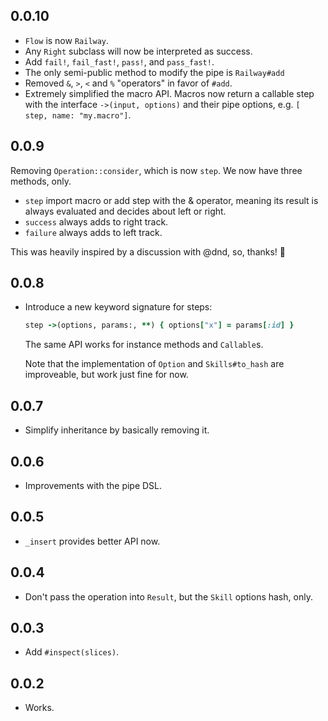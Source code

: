 ## 0.0.10

* `Flow` is now `Railway`.
* Any `Right` subclass will now be interpreted as success.
* Add `fail!`, `fail_fast!`, `pass!`, and `pass_fast!`.
* The only semi-public method to modify the pipe is `Railway#add`
* Removed `&`, `>`, `<` and `%` "operators" in favor of `#add`.
* Extremely simplified the macro API. Macros now return a callable step with the interface `->(input, options)` and their pipe options, e.g. `[ step, name: "my.macro"]`.

## 0.0.9

Removing `Operation::consider`, which is now `step`.
We now have three methods, only.

* `step` import macro or add step with the & operator, meaning its result is always evaluated and
decides about left or right.
* `success` always adds to right track.
* `failure` always adds to left track.

This was heavily inspired by a discussion with @dnd, so, thanks! 🍻

## 0.0.8

* Introduce a new keyword signature for steps:

    ```ruby
    step ->(options, params:, **) { options["x"] = params[:id] }
    ```

    The same API works for instance methods and `Callable`s.

    Note that the implementation of `Option` and `Skills#to_hash` are improveable, but work just fine for now.


## 0.0.7

* Simplify inheritance by basically removing it.

## 0.0.6

* Improvements with the pipe DSL.

## 0.0.5

* `_insert` provides better API now.

## 0.0.4

* Don't pass the operation into `Result`, but the `Skill` options hash, only.

## 0.0.3

* Add `#inspect(slices)`.

## 0.0.2

* Works.
